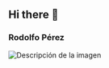 ## Hi there 👋

<!--
**RoyPerezz/RoyPerezz** is a ✨ _special_ ✨ repository because its `README.md` (this file) appears on your GitHub profile.

Here are some ideas to get you started:

- 🔭 I’m currently working on ...
- 🌱 I’m currently learning ...
- 👯 I’m looking to collaborate on ...
- 🤔 I’m looking for help with ...
- 💬 Ask me about ...
- 📫 How to reach me: ...
- 😄 Pronouns: ...
- ⚡ Fun fact: ...
-->

<h3>Rodolfo Pérez</h3>
<img src="[ruta/de/la/imagen.jpg](https://github.com/RoyPerezz/RoyPerezz/blob/main/3195378.jpg)" alt="Descripción de la imagen">
